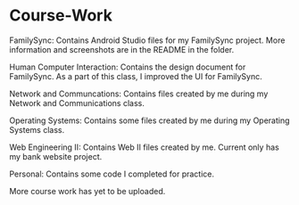 # Course-Work

FamilySync: Contains Android Studio files for my FamilySync project. More information and screenshots are in the README in the folder.

Human Computer Interaction: Contains the design document for FamilySync. As a part of this class, I improved the UI for FamilySync.

Network and Communcations: Contains files created by me during my Network and Communications class.

Operating Systems: Contains some files created by me during my Operating Systems class.

Web Engineering II: Contains Web II files created by me. Current only has my bank website project.

Personal: Contains some code I completed for practice.

More course work has yet to be uploaded.
